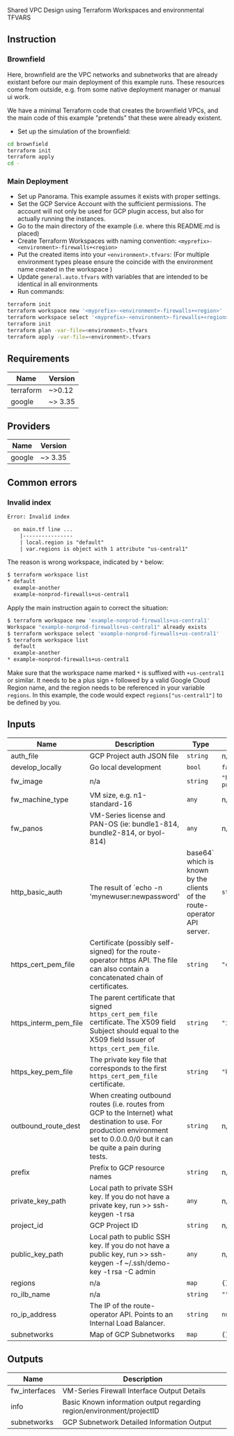 Shared VPC Design using Terraform Workspaces and environmental TFVARS

## Instruction

### Brownfield

Here, brownfield are the VPC networks and subnetworks that are already existant
before our main deployment of this example runs. These resources
come from outside, e.g. from some native deployment manager or manual ui work.

We have a minimal Terraform code that creates the brownfield VPCs, and the main code of this example "pretends"
that these were already existent.

- Set up the simulation of the brownfield:

```sh
cd brownfield
terraform init
terraform apply
cd -
```

### Main Deployment

- Set up Panorama. This example assumes it exists with proper settings.
- Set the GCP Service Account with the sufficient permissions. The account will not only be used for GCP plugin access, but also for actually running the instances.
- Go to the main directory of the example (i.e. where this README.md is placed)
- Create Terraform Workspaces with naming convention: `<myprefix>-<environment>-firewalls+<region>`
- Put the created items into your `<environment>.tfvars`: (For multiple environment types please ensure the coincide with the environment name created in the workspace )
- Update `general.auto.tfvars` with variables that are intended to be identical in all environments
- Run commands:

```sh
terraform init
terraform workspace new '<myprefix>-<environment>-firewalls+<region>'
terraform workspace select '<myprefix>-<environment>-firewalls+<region>'
terraform init
terraform plan -var-file=<environment>.tfvars
terraform apply -var-file=<environment>.tfvars
```

## Requirements

| Name | Version |
|------|---------|
| terraform | ~>0.12 |
| google | ~> 3.35 |

## Providers

| Name | Version |
|------|---------|
| google | ~> 3.35 |

## Common errors

### Invalid index

```txt
Error: Invalid index

  on main.tf line ...
    |----------------
    | local.region is "default"
    | var.regions is object with 1 attribute "us-central1"
```

The reason is wrong workspace, indicated by `*` below:

```sh
$ terraform workspace list
* default
  example-another
  example-nonprod-firewalls+us-central1
```

Apply the main instruction again to correct the situation:

```sh
$ terraform workspace new 'example-nonprod-firewalls+us-central1'
Workspace "example-nonprod-firewalls+us-central1" already exists
$ terraform workspace select 'example-nonprod-firewalls+us-central1'
$ terraform workspace list
  default
  example-another
* example-nonprod-firewalls+us-central1
```

Make sure that the workspace name marked `*` is suffixed with `+us-central1` or similar. It needs
to be a plus sign `+` followed by a valid Google Cloud Region name, and the region needs to be
referenced in your variable `regions`. In this example, the code would expect `regions["us-central1"]`
to be defined by you.

## Inputs

| Name | Description | Type | Default | Required |
|------|-------------|------|---------|:--------:|
| auth\_file | GCP Project auth JSON file | `string` | n/a | yes |
| develop\_locally | Go local development | `bool` | `false` | no |
| fw\_image | n/a | `string` | `"https://www.googleapis.com/compute/v1/projects/paloaltonetworksgcp-public/global/images/vmseries"` | no |
| fw\_machine\_type | VM size, e.g. n1-standard-16 | `any` | n/a | yes |
| fw\_panos | VM-Series license and PAN-OS (ie: bundle1-814, bundle2-814, or byol-814) | `any` | n/a | yes |
| http\_basic\_auth | The result of `echo -n 'mynewuser:newpassword' | base64` which is known by the clients of the route-operator API server. | `string` | `"bXluZXd1c2VyOm5ld3Bhc3N3b3Jk"` | no |
| https\_cert\_pem\_file | Certificate (possibly self-signed) for the route-operator https API. The file can also contain a concatenated chain of certificates. | `string` | `"cert.pem"` | no |
| https\_interm\_pem\_file | The parent certificate that signed `https_cert_pem_file` certificate. The X509 field Subject should equal to the X509 field Issuer of `https_cert_pem_file`. | `string` | `"interm.pem"` | no |
| https\_key\_pem\_file | The private key file that corresponds to the first `https_cert_pem_file` certificate. | `string` | `"key.pem"` | no |
| outbound\_route\_dest | When creating outbound routes (i.e. routes from GCP to the Internet) what destination to use. For production environment set to 0.0.0.0/0 but it can be quite a pain during tests. | `string` | n/a | yes |
| prefix | Prefix to GCP resource names | `string` | n/a | yes |
| private\_key\_path | Local path to private SSH key. If you do not have a private key, run >> ssh-keygen -t rsa | `any` | n/a | yes |
| project\_id | GCP Project ID | `string` | n/a | yes |
| public\_key\_path | Local path to public SSH key. If you do not have a public key, run >> ssh-keygen -f ~/.ssh/demo-key -t rsa -C admin | `any` | n/a | yes |
| regions | n/a | `map` | `{}` | no |
| ro\_ilb\_name | n/a | `string` | `""` | no |
| ro\_ip\_address | The IP of the route-operator API. Points to an Internal Load Balancer. | `string` | `null` | no |
| subnetworks | Map of GCP Subnetworks | `map` | `{}` | no |

## Outputs

| Name | Description |
|------|-------------|
| fw\_interfaces | VM-Series Firewall Interface Output Details |
| info | Basic Known information output regarding region/environment/projectID |
| subnetworks | GCP Subnetwork Detailed Information Output |

